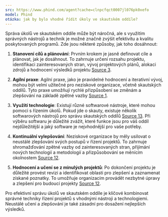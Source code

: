 ```yaml
---
src: https://www.phind.com/agent?cache=clnpcfqct0007jl076pk0xefo
model: Phind
otázka: jak by bylo vhodné řídit úkoly ve skautském oddíle?
---
```


Správa úkolů ve skautském oddíle může být náročná, ale s využitím správných nástrojů a technik je možné značně zvýšit efektivitu a kvalitu poskytovaných programů. Zde jsou některé způsoby, jak toho dosáhnout:

1. **Stanovení cílů a plánování**: Prvním krokem je jasně definovat cíle a plánovat, jak je dosáhnout. To zahrnuje určení rozsahu projektu, identifikaci zainteresovaných stran, vývoj projektových plánů, alokaci zdrojů a hodnocení výsledků projektu [Source 3](https://www.teamly.com/blog/nonprofit-project-management/).

2. **Agilní praxe**: Agilní praxe, jako je pravidelné hodnocení a iterativní vývoj, mohou být velmi užitečné pro neziskové organizace, včetně skautských oddílů. Tyto praxe umožňují rychlé přizpůsobení se změnám a zlepšování na základě zpětné vazby [Source 1](https://www.forbes.com/sites/forbesnonprofitcouncil/2021/12/07/14-essential-agile-practices-for-nonprofit-organizations/).

3. **Využití technologie**: Existují různé softwarové nástroje, které mohou pomoci s řízením úkolů. Pokud jde o skauty, existuje několik softwarových nástrojů pro správu skautských oddílů [Source 13](https://en.scoutwiki.org/Comparison_of_Boy_Scout_Troop_Management_Software). Při výběru softwaru je důležité zvážit, které funkce jsou pro váš oddíl nejdůležitější a jaký software je nejvhodnější pro vaše potřeby.

4. **Kontinuální vylepšování**: Neziskové organizace by měly usilovat o neustálé zlepšování svých postupů v řízení projektů. To zahrnuje shromažďování zpětné vazby od zainteresovaných stran, přijímání nových technologií a metodologií a přizpůsobování se měnícím okolnostem [Source 12](https://www.wrike.com/blog/navigating-project-management-in-npo/).

5. **Hodnocení a učení se z minulých projektů**: Po dokončení projektu je důležité provést revizi a identifikovat oblasti pro zlepšení a zaznamenat získané poznatky. To umožňuje organizacím provádět nezbytné úpravy a zlepšení pro budoucí projekty [Source 12](https://www.wrike.com/blog/navigating-project-management-in-npo/).

Pro efektivní správu úkolů ve skautském oddíle je klíčové kombinovat správné techniky řízení projektů s vhodnými nástroji a technologiemi. Neustálé učení a zlepšování je také zásadní pro dosažení nejlepších výsledků.